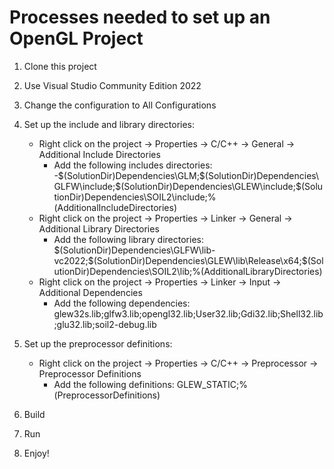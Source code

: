 # Processes needed to set up an OpenGL Project

1. Clone this project

2. Use Visual Studio Community Edition 2022

3. Change the configuration to All Configurations

4. Set up the include and library directories:
	- Right click on the project -> Properties -> C/C++ -> General -> Additional Include Directories
		- Add the following includes directories: 
			-$(SolutionDir)Dependencies\GLM;$(SolutionDir)Dependencies\GLFW\include;$(SolutionDir)Dependencies\GLEW\include;$(SolutionDir)Dependencies\SOIL2\include;%(AdditionalIncludeDirectories)
	- Right click on the project -> Properties -> Linker -> General -> Additional Library Directories
		- Add the following library directories: $(SolutionDir)Dependencies\GLFW\lib-vc2022;$(SolutionDir)Dependencies\GLEW\lib\Release\x64;$(SolutionDir)Dependencies\SOIL2\lib;%(AdditionalLibraryDirectories)
	- Right click on the project -> Properties -> Linker -> Input -> Additional Dependencies
		- Add the following dependencies: glew32s.lib;glfw3.lib;opengl32.lib;User32.lib;Gdi32.lib;Shell32.lib;glu32.lib;soil2-debug.lib

5. Set up the preprocessor definitions:
	- Right click on the project -> Properties -> C/C++ -> Preprocessor -> Preprocessor Definitions
		- Add the following definitions: GLEW_STATIC;%(PreprocessorDefinitions)

6. Build

7. Run

8. Enjoy!